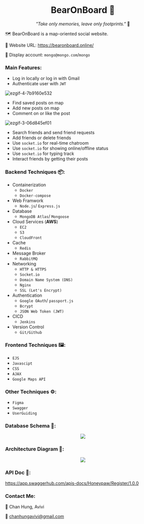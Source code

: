<h1 align="center"> BearOnBoard 🐻</h1>

<p align="center"> <i>"Take only memories, leave only footprints."</i> 🐾</p>

🗺️ BearOnBoard is a map-oriented social website.

🔗 Website URL: https://bearonboard.online/

🤖 Display account: `mongo@mongo.com`/`mongo`

### Main Features:

- Log in locally or log in with Gmail
- Authenticate user with `JWT`

![ezgif-4-7b9160e532](https://user-images.githubusercontent.com/95410966/173206834-721aa46f-1716-4729-89f0-cb0bfcb03c7d.gif)

- Find saved posts on map
- Add new posts on map
- Comment on or like the post

![ezgif-3-06d845ef01](https://user-images.githubusercontent.com/95410966/173212695-7350906c-0743-452a-b3fd-0f24f9c8dc58.gif)

- Search friends and send friend requests
- Add friends or delete friends
- Use `socket.io` for real-time chatroom
- Use `socket.io` for showing online/offline status
- Use `socket.io` for typing track
- Interact friends by getting their posts

### Backend Techniques 📦:

- Containerization
  - `Docker`
  - `Docker-compose`
- Web Framwork
  - `Node.js`/ `Express.js`
- Database
  - `MongoDB Atlas`/ `Mongoose`
- Cloud Services (**AWS**)
  - `EC2`
  - `S3`
  - `CloudFront`
- Cache
  - `Redis`
- Message Broker
  - `RabbitMQ`
- Networking
  - `HTTP & HTTPS`
  - `Socket.io`
  - `Domain Name System (DNS)`
  - `Nginx`
  - `SSL (Let's Encrypt)`
- Authentication
  - `Google OAuth`/ `passport.js`
  - `Bcrypt`
  - `JSON Web Token (JWT)`
- CICD
  - `Jenkins`
- Version Control
  - `Git/Github`

### Frontend Techniques 🖼️:

- `EJS`
- `Javascipt`
- `CSS`
- `AJAX`
- `Google Maps API`

### Other Techniques ⚙️:

- `Figma`
- `Swagger`
- `UserGuiding`

### Database Schema 💾:

<p align="center">
  <img src="https://user-images.githubusercontent.com/95410966/173165823-bce67604-e7e2-44ba-86bb-0088aa4da881.png">
</p>

### Architecture Diagram 🏰:

<p align="center">
  <img src="https://user-images.githubusercontent.com/95410966/173164822-f31eb138-cde2-40da-a479-95d8535e40e9.png">
</p>

### API Doc 📃:

https://app.swaggerhub.com/apis-docs/Honeypaw/Register/1.0.0

### Contact Me:

🐻 Chan Hung, Avivi

📩 chanhungavivi@gmail.com
